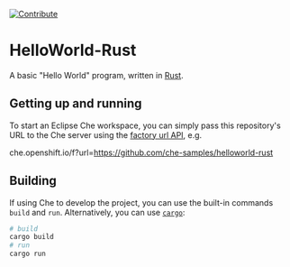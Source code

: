 [![Contribute](https://www.eclipse.org/che/contribute.svg)](https://cip-core.github.io/eclipse-che-factory-helper/)

# HelloWorld-Rust
A basic "Hello World" program, written in [Rust](https://www.rust-lang.org/).

## Getting up and running
To start an Eclipse Che workspace, you can simply pass this repository's URL to the Che server using the [factory url API](https://www.eclipse.org/che/docs/che-7/configuring-a-workspace-using-a-devfile/#creating-a-workspace-from-the-default-branch-of-a-git-repository_configuring-a-workspace-using-a-devfile), e.g. 

che.openshift.io/f?url=https://github.com/che-samples/helloworld-rust

## Building
If using Che to develop the project, you can use the built-in commands `build` and `run`. Alternatively, you can use [`cargo`](https://doc.rust-lang.org/cargo/):

```bash
# build
cargo build
# run
cargo run
```
